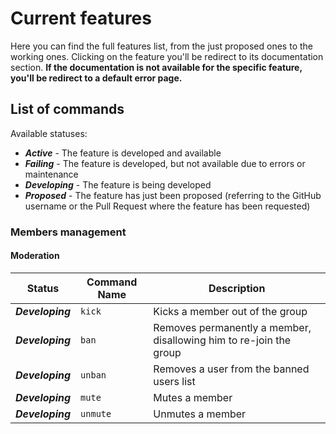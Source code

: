 # Current features

Here you can find the full features list, from the just proposed ones to the working ones.
Clicking on the feature you'll be redirect to its documentation section. **If the documentation is not available for the specific feature, you'll be redirect to a default error page.**

## List of commands

Available statuses:

- ***Active*** - The feature is developed and available
- ***Failing*** - The feature is developed, but not available due to errors or maintenance
- ***Developing*** - The feature is being developed
- ***Proposed*** - The feature has just been proposed (referring to the GitHub username or the Pull Request where the feature has been requested)

### Members management

#### Moderation

| Status    | Command Name  | Description |
| :-:       | -             | -           |
| ***Developing*** | ```kick``` | Kicks a member out of the group |
| ***Developing*** | ```ban``` | Removes permanently a member, disallowing him to re-join the group |
|***Developing***| ```unban``` | Removes a user from the banned users list |
|***Developing***| ```mute``` | Mutes a member |
|***Developing***| ```unmute``` | Unmutes a member |
